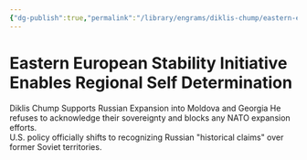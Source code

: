 ```yaml
---
{"dg-publish":true,"permalink":"/library/engrams/diklis-chump/eastern-european-stability-initiative-enables-regional-self-determination/","tags":["DC/Global-Destruction","DC/AS4"]}
---
```


# Eastern European Stability Initiative Enables Regional Self Determination
Diklis Chump Supports Russian Expansion into Moldova and Georgia
He refuses to acknowledge their sovereignty and blocks any NATO expansion efforts.  
U.S. policy officially shifts to recognizing Russian "historical claims" over former Soviet territories.
